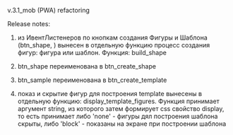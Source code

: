 v.3.1_mob (PWA) refactoring

Release notes:

1) из ИвентЛистенеров по кнопкам создания Фигуры и Шаблона (btn_shape, ) вынесен в отдельную функцию процесс создания фигур: фигура или шаблон. Функция: build_shape 

2) btn_shape переименована в btn_create_shape

3) btn_sample переименована в btn_create_template

4) показ и скрытие фигур для построения template вынесены в отдельную функцию: display_template_figures. Функция принимает аргумент string, из которого затем формирует css свойство display, то есть принимает либо 'none' - фигуры дял построения шаблона скрыты, либо 'block' - показаны на экране при построении шаблона  



